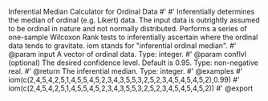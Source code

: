 Inferential Median Calculator for Ordinal Data
#' 
#' Inferentially determines the median of ordinal (e.g. Likert) data. The input data is outrightly assumed to be ordinal in nature and not normally distributed. Performs a series of one-sample Wilcoxon Rank tests to inferentially ascertain where the ordinal data tends to gravitate. iom stands for "inferential ordinal median".
#' @param input A vector of ordinal data. Type: integer.
#' @param conflvl (optional) The desired confidence level. Default is 0.95. Type: non-negative real.
#' @return The inferential median. Type: integer.
#' @examples
#' iom(c(2,4,5,4,2,5,1,4,5,5,4,5,2,3,4,3,5,5,3,2,5,2,3,4,5,4,5,4,5,2),0.99)
#' iom(c(2,4,5,4,2,5,1,4,5,5,4,5,2,3,4,3,5,5,3,2,5,2,3,4,5,4,5,4,5,2))
#' @export
